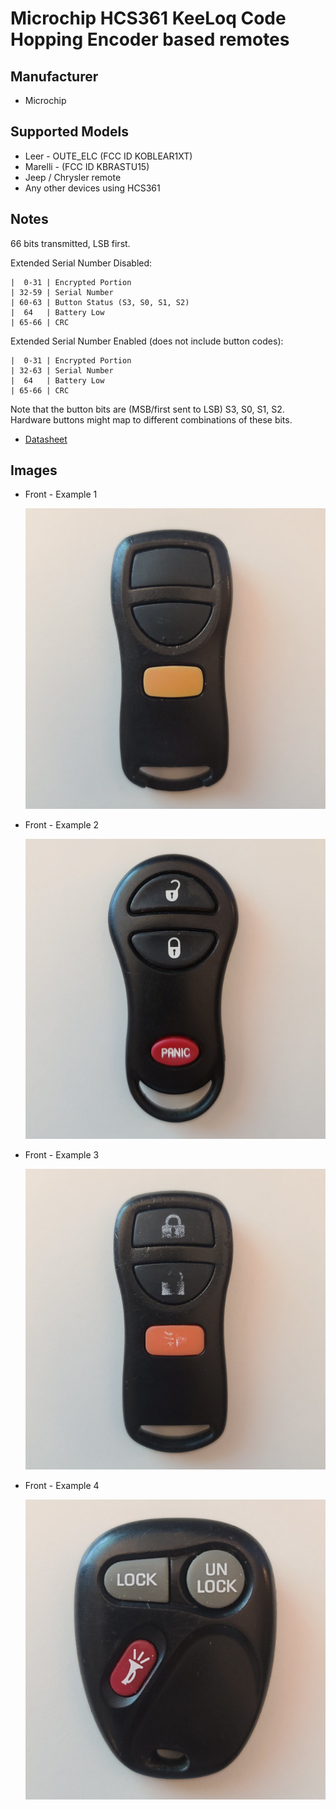 # Microchip HCS361 KeeLoq Code Hopping Encoder based remotes

## Manufacturer
- Microchip

## Supported Models
- Leer - OUTE_ELC (FCC ID KOBLEAR1XT)
- Marelli - (FCC ID KBRASTU15)
- Jeep / Chrysler remote
- Any other devices using HCS361

## Notes

66 bits transmitted, LSB first.

Extended Serial Number Disabled:

```
|  0-31 | Encrypted Portion
| 32-59 | Serial Number
| 60-63 | Button Status (S3, S0, S1, S2)
|  64   | Battery Low
| 65-66 | CRC
```

Extended Serial Number Enabled (does not include button codes):
```
|  0-31 | Encrypted Portion
| 32-63 | Serial Number
|  64   | Battery Low
| 65-66 | CRC
```
Note that the button bits are (MSB/first sent to LSB) S3, S0, S1, S2.
Hardware buttons might map to different combinations of these bits.

- [Datasheet](40146F.pdf)


## Images
* Front - Example 1

  ![front](pics/front_1.jpg)

* Front - Example 2

  ![front](pics/front_2.jpg)

* Front - Example 3

  ![front](pics/front_3.jpg)

* Front - Example 4

  ![front](pics/front_4.jpg)